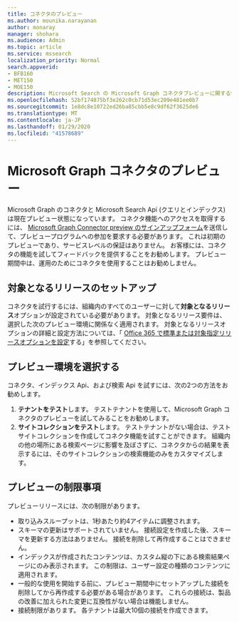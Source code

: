 ```yaml
---
title: コネクタのプレビュー
ms.author: mounika.narayanan
author: monaray
manager: shohara
ms.audience: Admin
ms.topic: article
ms.service: mssearch
localization_priority: Normal
search.appverid:
- BFB160
- MET150
- MOE150
description: Microsoft Search の Microsoft Graph コネクタプレビューに関する情報を確認します。
ms.openlocfilehash: 52bf174875bf3e262c0cb71d53ec209e481ee0b7
ms.sourcegitcommit: 1e8dc8e10722ed26ba85cbb5e8c9df62f3625de6
ms.translationtype: MT
ms.contentlocale: ja-JP
ms.lasthandoff: 01/29/2020
ms.locfileid: "41578689"
---
```

# <a name="microsoft-graph-connectors-preview"></a>Microsoft Graph コネクタのプレビュー

Microsoft Graph のコネクタと Microsoft Search Api (クエリとインデックス) は現在プレビュー状態になっています。 コネクタ機能へのアクセスを取得するには、 <a href="https://forms.office.com/Pages/ResponsePage.aspx?id=v4j5cvGGr0GRqy180BHbRxWYgu82J_RFnMMATAS6_chUNVYwNU1CMDNZUDBSSDZKWVo2RDJDRjRLQi4u" target="_blank">Microsoft Graph Connector preview のサインアップフォーム</a>を送信して、プレビュープログラムへの参加を要求する必要があります。 これは初期のプレビューであり、サービスレベルの保証はありません。 お客様には、コネクタの機能を試してフィードバックを提供することをお勧めします。 プレビュー期間中は、運用のためにコネクタを使用することはお勧めしません。

## <a name="set-up-targeted-release"></a>対象となるリリースのセットアップ
コネクタを試行するには、組織内のすべてのユーザーに対して**対象となるリリース**オプションが設定されている必要があります。 対象となるリリース要件は、選択した次のプレビュー環境に関係なく適用されます。
対象となるリリースオプションの詳細と設定方法については、「 <a href="https://docs.microsoft.com/office365/admin/manage/release-options-in-office-365?view=o365-worldwide" target="_blank">Office 365 で標準または対象指定リリースオプションを設定</a>する」を参照してください。

## <a name="choose-a-preview-environment"></a>プレビュー環境を選択する 
コネクタ、インデックス Api、および検索 Api を試すには、次の2つの方法をお勧めします。
1. **テナントをテスト**します。  テストテナントを使用して、Microsoft Graph コネクタのプレビューを試してみることをお勧めします。
2. **サイトコレクションをテスト**します。 テストテナントがない場合は、テストサイトコレクションを作成してコネクタ機能を試すことができます。 組織内の他の場所にある検索ページに影響を及ぼさずに、コネクタからの結果を表示するには、そのサイトコレクションの検索機能のみをカスタマイズします。

## <a name="preview-limitations"></a>プレビューの制限事項
プレビューリリースには、次の制限があります。 
* 取り込みスループットは、1秒あたり約4アイテムに調整されます。
* スキーマの更新はサポートされていません。 接続設定を作成した後、スキーマを更新する方法はありません。 接続を削除して再作成することはできません。
* インデックスが作成されたコンテンツは、カスタム縦の下にある検索結果ページにのみ表示されます。 この制限は、ユーザー設定の種類のコンテンツに適用されます。
* 一般的な使用を開始する前に、プレビュー期間中にセットアップした接続を削除してから再作成する必要がある場合があります。 これらの接続は、製品の改善に加えられた変更に互換性がない場合は機能しません。
* 接続制限があります。 各テナントは最大10個の接続を作成できます。
